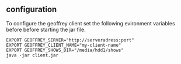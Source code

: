## configuration 

To configure the geoffrey client set the following evironment variables before
before starting the jar file.

```
EXPORT GEOFFREY_SERVER="http://serveradress:port"
EXPORT GEOFFREY_CLIENT_NAME="my-client-name"
EXPORT GEOFFREY_SHOWS_DIR="/media/hdd1/shows"
java -jar client.jar
```
